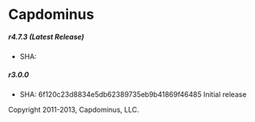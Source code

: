# Capdominus

##### r4.7.3 (Latest Release)

* SHA: 

##### r3.0.0

* SHA: 6f120c23d8834e5db62389735eb9b41869f46485 Initial release

Copyright 2011-2013, Capdominus, LLC.

